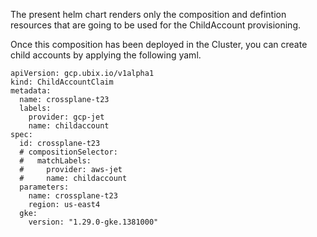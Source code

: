 
The present helm chart renders only the composition and defintion resources that are going to be used for the ChildAccount provisioning.

Once this composition has been deployed in the Cluster, you can create child accounts by applying the following yaml.

````
apiVersion: gcp.ubix.io/v1alpha1
kind: ChildAccountClaim
metadata:
  name: crossplane-t23
  labels:
    provider: gcp-jet
    name: childaccount
spec:
  id: crossplane-t23
  # compositionSelector:
  #   matchLabels:
  #     provider: aws-jet
  #     name: childaccount
  parameters:
    name: crossplane-t23
    region: us-east4
  gke:
    version: "1.29.0-gke.1381000"
````
